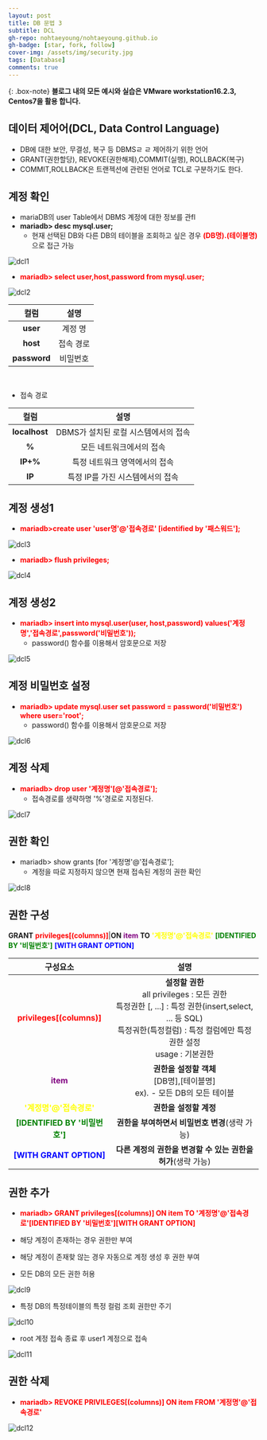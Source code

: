 ```yaml
---
layout: post
title: DB 문법 3
subtitle: DCL
gh-repo: nohtaeyoung/nohtaeyoung.github.io
gh-badge: [star, fork, follow]
cover-img: /assets/img/security.jpg
tags: [Database]
comments: true
---
```


{: .box-note}
<b>블로그 내의 모든 예시와 실습은 VMware workstation16.2.3, Centos7을 활용 합니다.<br></b>

## 데이터 제어어(DCL, Data Control Language)
- DB에 대한 보안, 무결성, 복구 등 DBMSㄹ ㄹ 제어하기 위한 언어
- GRANT(권한할당), REVOKE(권한해제),COMMIT(실행), ROLLBACK(복구)
- COMMIT,ROLLBACK은 트랜젝션에 관련된 언어로 TCL로 구분하기도 한다.

## 계정 확인
- mariaDB의 user Table에서 DBMS 계정에 대한 정보를 관fl
- <b> mariadb> desc mysql.user;</b>
  - 현재 선택된 DB와 다른 DB의 테이블을 조회하고 싶은 경우 <b style="color:red">(DB명).(테이블명)</b>으로 접근 가능

![dcl1](../assets/img/dcl1.png) 

- <b style="color:red">mariadb> select user,host,password from mysql.user;</b>

![dcl2](../assets/img/dcl2.png) 

|컬럼|설명|
|:-------------------:|:-------------------:|
|<b>user</b>|계정 명|
|<b>host</b>|접속 경로|
|<b>password</b>|비밀번호|
  
  
<br>

- 접속 경로

|컬럼|설명|
|:-------------------:|:-------------------:|
|<b>localhost</b>|DBMS가 설치된 로컬 시스템에서의 접속|
|<b>%</b>|모든 네트워크에서의 접속|
|<b>IP+%</b>|특정 네트워크 영역에서의 접속|
|<b>IP</b>|특정 IP를 가진 시스템에서의 접속|

## 계정 생성1
- <b style="color:red">mariadb>create user 'user명'@'접속경로' [identified by '패스워드'];</b>

![dcl3](../assets/img/dcl3.png)

- <b style="color:red">mariadb> flush privileges;</b>

![dcl4](../assets/img/dcl4.png)

## 계정 생성2
- <b style="color:red">mariadb> insert into mysql.user(user, host,password) values('계정명','접속경로',password('비밀번호'));</b>
  - password() 함수를 이용해서 암호문으로 저장

![dcl5](../assets/img/dcl5.png)

## 계정 비밀번호 설정
- <b style="color:red">mariadb> update mysql.user set password = password('비밀번호') where user='root';</b>
  - password() 함수를 이용해서 암호문으로 저장

![dcl6](../assets/img/dcl6.png)   

## 계정 삭제
- <b style="color:red"> mariadb> drop user '계정명'[@'접속경로'];</b>
  - 접속경로를 생략하명 '%'경로로 지정된다.

![dcl7](../assets/img/dcl7.png)   

## 권한 확인
- mariadb> show grants [for '계정명'@'접속경로'];
  - 계정을 따로 지정하지 않으면 현재 접속된 계정의 권한 확인

![dcl8](../assets/img/dcl8.png)   

## 권한 구성
<b>GRANT</b> <b style="color:red">privileges[(columns)]</b>|<b>ON</b> <b style="color:purple"> item</b> <b>TO</b> <b style="color:yellow">'계정명'@'접속경로'</b> <b style="color:green">[IDENTIFIED BY '비밀번호']</b> <b style="color:blue">[WITH GRANT OPTION]</b>

|구성요소|설명|
|:---------:|:----------:|
|<b style="color:red">privileges[(columns)]</b>|<b>설정할 권한</b><br>all privileges : 모든 권한<br>특정권한 [, ...] : 특정 권한(insert,select, ... 등 SQL)<br>특정궈한(특정컬럼) : 특정 컬럼에만 특정 권한 설정<br>usage : 기본권한|
|<b style="color:purple"> item</b>|<b>권한을 설정할 객체</b><br>[DB명],[테이블명]<br>ex)*.* - 모든 DB의 모든 테이블|
|<b style="color:yellow">'계정명'@'접속경로'</b>|<b>권한을 설정할 계정</b>|
|<b style="color:green">[IDENTIFIED BY '비밀번호']</b>|<b>권한을 부여하면서 비밀번호 변경</b>(생략 가능)|
|<b style="color:blue">[WITH GRANT OPTION]</b>|<b>다른 계정의 권한을 변경할 수 있는 권한을 허가</b>(생략 가능)|

## 권한 추가
- <b style="color:red">mariadb> GRANT privileges[(columns)] ON item TO '계정명'@'접속경로'[IDENTIFIED BY '비밀번호'][WITH GRANT OPTION]</b>
- 해당 계정이 존재하는 경우 권한만 부여
- 해당 계정이 존재핮 않는 경우 자동으로 계정 생성 후 권한 부여

- 모든 DB의 모든 권한 허용

![dcl9](../assets/img/dcl9.png)   

- 특정 DB의 특정테이블의 특정 컬럼 조회 권한만 주기

![dcl10](../assets/img/dcl10.png)   

- root 계정 접속 종료 후 user1 계정으로 접속

![dcl11](../assets/img/dcl11.png)   

## 권한 삭제
- <b style="color:red">mariadb> REVOKE PRIVILEGES[(columns)] ON item FROM '계정명'@'접속경로'</b>

![dcl12](../assets/img/dcl12.png)  






